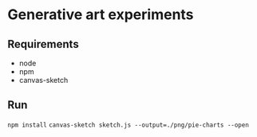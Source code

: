 # Generative art experiments

## Requirements

- node
- npm
- canvas-sketch

## Run

`npm install`
`canvas-sketch sketch.js --output=./png/pie-charts --open`
